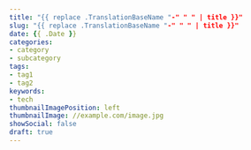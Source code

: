 ```yaml
---
title: "{{ replace .TranslationBaseName "-" " " | title }}"
slug: "{{ replace .TranslationBaseName "-" " " | title }}"
date: {{ .Date }}
categories:
- category
- subcategory
tags:
- tag1
- tag2
keywords:
- tech
thumbnailImagePosition: left
thumbnailImage: //example.com/image.jpg
showSocial: false
draft: true
---
```


<!--more-->